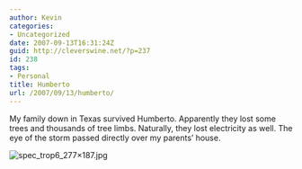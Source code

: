 ```yaml
---
author: Kevin
categories:
- Uncategorized
date: 2007-09-13T16:31:24Z
guid: http://cleverswine.net/?p=237
id: 238
tags:
- Personal
title: Humberto
url: /2007/09/13/humberto/
---
```


My family down in Texas survived Humberto. Apparently they lost some trees and thousands of tree limbs. Naturally, they lost electricity as well. The eye of the storm passed directly over my parents&#8217; house.

<img src='https://i2.wp.com/blog.cleverswine.net/wp-content/uploads/2007/09/spec_trop6_277x187.jpg?w=840' alt='spec_trop6_277×187.jpg' data-recalc-dims="1" />